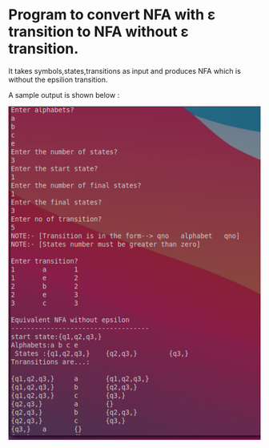 # Program to convert NFA with ε transition to NFA without ε transition.

It takes symbols,states,transitions as input and produces NFA which is without the epsilion transition.

A sample output is shown below :

<kbd><img src="https://github.com/MaheshBabu11/S7-CSE-Compiler-lab-KTU/blob/main/exp11/output.png"></kbd>
